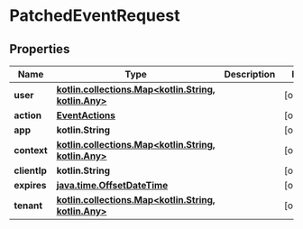 
# PatchedEventRequest

## Properties
Name | Type | Description | Notes
------------ | ------------- | ------------- | -------------
**user** | [**kotlin.collections.Map&lt;kotlin.String, kotlin.Any&gt;**](kotlin.Any.md) |  |  [optional]
**action** | [**EventActions**](EventActions.md) |  |  [optional]
**app** | **kotlin.String** |  |  [optional]
**context** | [**kotlin.collections.Map&lt;kotlin.String, kotlin.Any&gt;**](kotlin.Any.md) |  |  [optional]
**clientIp** | **kotlin.String** |  |  [optional]
**expires** | [**java.time.OffsetDateTime**](java.time.OffsetDateTime.md) |  |  [optional]
**tenant** | [**kotlin.collections.Map&lt;kotlin.String, kotlin.Any&gt;**](kotlin.Any.md) |  |  [optional]



